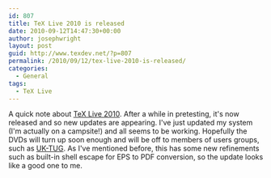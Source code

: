 ```yaml
---
id: 807
title: TeX Live 2010 is released
date: 2010-09-12T14:47:30+00:00
author: josephwright
layout: post
guid: http://www.texdev.net/?p=807
permalink: /2010/09/12/tex-live-2010-is-released/
categories:
  - General
tags:
  - TeX Live
---
```

A quick note about [TeX Live 2010](https://tug.org/texlive/). After a while in pretesting, it's now released and so new updates are appearing. I've just updated my system (I'm actually on a campsite!) and all seems to be working. Hopefully the DVDs will turn up soon enough and will be off to members of users groups, such as [UK-TUG](http://uk.tug.org/). As I've mentioned before, this has some new refinements such as built-in shell escape for EPS to PDF conversion, so the update looks like a good one to me.
